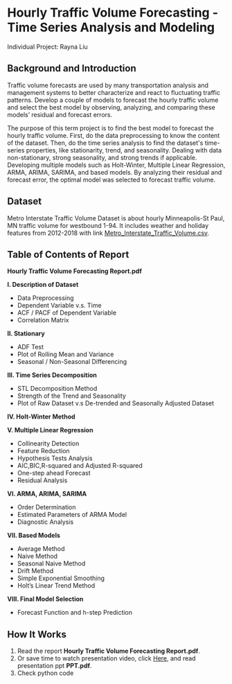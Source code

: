 # Hourly Traffic Volume Forecasting - Time Series Analysis and Modeling
Individual Project: Rayna Liu

## Background and Introduction
Traffic volume forecasts are used by many transportation analysis and management systems to better characterize and react to fluctuating traffic patterns. Develop a couple of models to forecast the hourly traffic volume and select the best model by observing, analyzing, and comparing these models’ residual and forecast errors.

The purpose of this term project is to find the best model to forecast the hourly traffic volume. First, do the data preprocessing to know the content of the dataset. Then, do the time series analysis to find the dataset's time-series properties, like stationarity, trend, and seasonality. Dealing with data non-stationary, strong seasonality, and strong trends if applicable. Developing multiple models such as Holt-Winter, Multiple Linear Regression, ARMA, ARIMA, SARIMA, and based models. By analyzing their residual and forecast error, the optimal model was selected to forecast traffic volume.

## Dataset
Metro Interstate Traffic Volume Dataset is about hourly Minneapolis-St Paul, MN traffic volume for westbound 1-94. It includes weather and holiday features from 2012-2018 with link [Metro_Interstate_Traffic_Volume.csv](https://archive.ics.uci.edu/ml/datasets/Metro+Interstate+Traffic+Volume).

## Table of Contents of Report
**Hourly Traffic Volume Forecasting Report.pdf**

**I. Description of Dataset**
* Data Preprocessing
* Dependent Variable v.s. Time
* ACF / PACF of Dependent Variable
* Correlation Matrix

**II. Stationary**
* ADF Test
* Plot of Rolling Mean and Variance
* Seasonal / Non-Seasonal Differencing

**III. Time Series Decomposition**
* STL Decomposition Method
* Strength of the Trend and Seasonality
* Plot of Raw Dataset v.s De-trended and Seasonally Adjusted Dataset

**IV. Holt-Winter Method**

**V. Multiple Linear Regression**
* Collinearity Detection
* Feature Reduction
* Hypothesis Tests Analysis
* AIC,BIC,R-squared and Adjusted R-squared
* One-step ahead Forecast
* Residual Analysis

**VI. ARMA, ARIMA, SARIMA**
* Order Determination
* Estimated Parameters of ARMA Model
* Diagnostic Analysis

**VII. Based Models**
* Average Method
* Naive Method
* Seasonal Naive Method
* Drift Method
* Simple Exponential Smoothing
* Holt’s Linear Trend Method

**VIII. Final Model Selection**
* Forecast Function and h-step Prediction

## How It Works
 1. Read the report **Hourly Traffic Volume Forecasting Report.pdf**.
 2. Or save time to watch presentation video, click [Here](https://youtu.be/8lkXXOB94xQ), and read presentation ppt **PPT.pdf**.
 3. Check python code 

